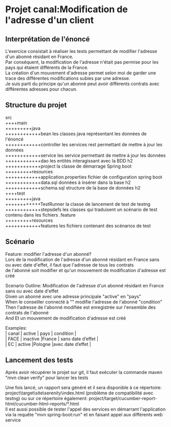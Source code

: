 # Projet canal:Modification de l'adresse d'un client
 
## Interprétation de l'énoncé
L'exercice consistait à réaliser les tests permettant de modifier l'adresse d'un abonné résidant en France.  
Par conséquent, la modification de l'adresse n'était pas permise pour les pays qui étaient différents de la France.  
La création d'un mouvement d'adresse permet selon moi de garder une trace des différentes modifications subies par une adresse.  
Je suis parti du principe qu'un abonné peut avoir différents contrats avec différentes adresses pour chacun.    

## Structure du projet
src  
++++main  
+++++++++java  
++++++++++++bean       les classes java représentant les données de l'énoncé  
++++++++++++controller les services rest permettant de mettre à jour les données  
++++++++++++service    les service permettant de mettre à jour les données  
++++++++++++dao        les entités interagissant avec la BDD h2  
++++++++++++project    la classe de démarrage Spring boot  
+++++++++resources  
++++++++++++application.properties  fichier de configuration spring boot  
++++++++++++data.sql                données à insérer dans la base h2  
++++++++++++schema.sql              structure de la base de données h2  
++++test  
+++++++++java  
++++++++++++TestRunner     la classe de lancement de test de testng  
++++++++++++stepsdefs      les classes qui traduisent un scénario de test contenu dans les fichiers .feature  
+++++++++resources  
++++++++++++features       les fichiers contenant des scénarios de test  
			
## Scénario

Feature: modifier l'adresse d'un abonné?  
Lors de la modification de l'adresse d'un abonné résidant en France sans ou avec date d'effet, il faut que l'adresse de tous les contrats  
de l'abonné soit modifier et qu'un mouvement de modification d'adresse est créé  

Scenario Outline: Modification de l'adresse d'un abonné résidant en France sans ou avec date d'effet  
Given un abonné avec une adresse principale "active" en "pays"  
When le conseiller connecté à "<canal>" modifie l'adresse de l'abonné "condition"  
Then l'adresse de l'abonné modifiée est enregistrée sur l'ensemble des contrats de l'abonné  
And Et un mouvement de modification d'adresse est créé  

Examples:  
| canal | active   | pays   | condition         |  
| FACE  | inactive |France  | sans date d’effet |  
| EC    | active   |Pologne |avec date d’effet 	|  

## Lancement des tests
Après avoir récupérer le projet sur git, il faut exécuter la commande maven "mvn clean verify" pour lancer les tests  

Une fois lancé, un rapport sera généré et il sera disponible à ce répertoire: project\target\site\serenity\index.html (problème de compatibilité avec testng) ou sur ce répertoire également: project/target/cucumber-report-html/cucumber-html-reports/*.html  
Il est aussi possible de tester l'appel des services en démarrant l'application via la requête "mvn spring-boot:run" et en faisant appel aux différents web service  
